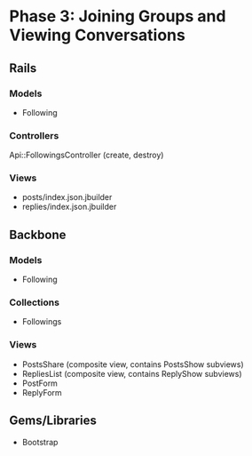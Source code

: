# Phase 3: Joining Groups and Viewing Conversations

## Rails
### Models
* Following

### Controllers
Api::FollowingsController (create, destroy)

### Views
* posts/index.json.jbuilder
* replies/index.json.jbuilder

## Backbone
### Models
* Following

### Collections
* Followings

### Views
* PostsShare (composite view, contains PostsShow subviews)
* RepliesList (composite view, contains ReplyShow subviews)
* PostForm
* ReplyForm

## Gems/Libraries
* Bootstrap
